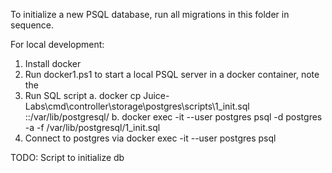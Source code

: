 To initialize a new PSQL database, run all migrations in this folder in sequence.

For local development: 
1. Install docker
2. Run docker1.ps1 to start a local PSQL server in a docker container, note the <container id>
4. Run SQL script
    a. docker cp Juice-Labs\cmd\controller\storage\postgres\scripts\1_init.sql <container id>::/var/lib/postgresql/
    b. docker exec -it --user postgres <container id> psql -d postgres -a -f /var/lib/postgresql/1_init.sql
3. Connect to postgres via 
 docker exec -it --user postgres <container id> psql

TODO: Script to initialize db